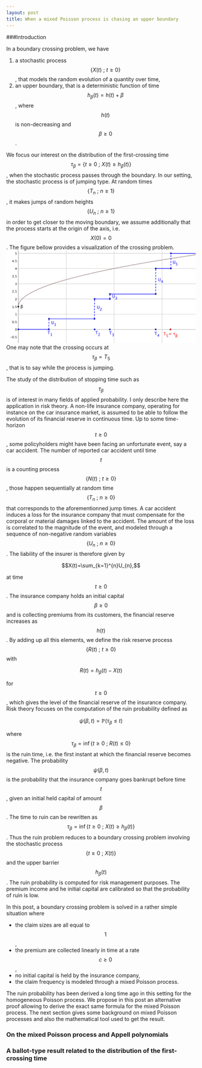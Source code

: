 ```yaml
---
layout: post
title: When a mixed Poisson process is chasing an upper boundary
---
```


###Introduction

In a boundary crossing problem, we have

1. a stochastic process $$\{X(t)\text{ ; }t\geq0\}$$, that models the random evolution of a quantity over time,
2. an upper boundary, that is a deterministic function of time $$h_\beta(t)=h(t)+\beta$$, where $$h(t)$$ is non-decreasing and $$\beta\geq0$$.

We focus our interest on the distribution of the first-crossing time $$\tau_\beta=\{t\geq0\text{ ; }X(t)\geq h_{\beta}(t)\}$$, when the stochastic process passes through the boundary. In our setting, the stochastic process is of jumping type. At random times $$\{T_n\text{ ; }n\geq1\}$$, it makes jumps of random heights $$\{U_n\text{ ; }n\geq1\}$$ in order to get closer to the moving boundary, we assume additionally that the process starts at the origin of the axis, i.e. $$X(0)=0$$. The figure bellow provides a visualization of the crossing problem.
![FirstCrossingTime](/Photos/FirstCrossingTimeBlogPost/FirstCrossingTimeBlogPost.png "The first-crossing time of a stochastic process and an upper moving barrier")
One may note that
the crossing occurs at $$\tau_{\beta}=T_5$$, that is to say while the process is jumping.

The study of the distribution of stopping time such as $$\tau_\beta$$ is of interest in many fields of applied probability. I only describe here the application in risk theory. A non-life insurance company, operating for instance on the car insurance market, is assumed to be able to follow the evolution of its financial reserve in continuous time. Up to some time-horizon $$t\geq0$$, some policyholders might have been facing an unfortunate event, say a car accident. The number of reported car accident until time $$t$$ is a counting process $$\{N(t)\text{ ; }t\geq0\}$$, those happen sequentially at random time $$\{T_{n}\text{ ; }n\geq0\}$$ that corresponds to the aforementionned jump times. A car accident induces a loss for the insurance company that must compensate for the corporal or material damages linked to the accident. The amount of the loss is correlated to the magnitude of the event, and modeled through a sequence of non-negative random variables $$\{U_n\text{ ; }n\geq0\}$$. The liability of the insurer is therefore given by

$$X(t)=\sum_{k=1}^{n}U_{n},$$

at time $$t\geq0$$. The insurance company holds an initial capital $$\beta\geq0$$ and is collecting premiums from its customers, the financial reserve increases as $$h(t)$$. By adding up all this elements, we define the risk reserve process $$\{R(t)\text{ ; }t\geq0\}$$ with

$$
R(t)=h_{\beta}(t)-X(t)
$$

for $$t\geq0$$, which gives the level of the financial reserve of the insurance company. Risk theory focuses on the computation of the ruin probability defined as

$$
\psi(\beta,t)=\mathbb{P}(\tau_{\beta}\leq t)
$$

where $$\tau_{\beta}=\inf\{t\geq0\text{ ; }R(t)\leq 0\}$$ is the ruin time, i.e. the first instant at which the financial reserve becomes negative. The probability $$\psi(\beta,t)$$ is the probability that the insurance company goes bankrupt before time $$t$$, given an initial held capital of amount $$\beta$$. The time to ruin can be rewritten as $$\tau_{\beta}=\inf\{t\geq0\text{ ; }X(t)\geq h_{\beta}(t)\}$$. Thus the ruin problem reduces to a boundary crossing problem involving the stochastic process $$\{t\geq0\text{ ; }X(t)\}$$ and the upper barrier $$h_{\beta}(t)$$. The ruin probability is computed for risk management purposes. The premium income and he initial capital are calibrated so that the probability of ruin is low.

In this post, a boundary crossing problem is solved in a rather simple situation where

- the claim sizes are all equal to $$1$$,
- the premium are collected linearly in time at a rate $$c\geq0$$,
- no initial capital is held by the insurance company,
- the claim frequency is modeled through a mixed Poisson process.

The ruin probability has been derived a long time ago in this setting for the homogeneous Poisson process. We propose in this post an alternative proof allowing to derive the exact same formula for the mixed Poisson process. The next section gives some background on mixed Poisson processes and also the mathematical tool used to get the result.

### On the mixed Poisson process and Appell polynomials

### A ballot-type result related to the distribution of the first-crossing time
